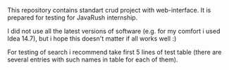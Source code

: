 This repository contains standart crud project with web-interface. It is prepared for testing for JavaRush internship.

I did not use all the latest versions of software (e.g. for my comfort i used Idea 14.7), but i hope this doesn't matter if all works well :)

For testing of search i recommend take first 5 lines of test table (there are several entries with such names in table for each of them).